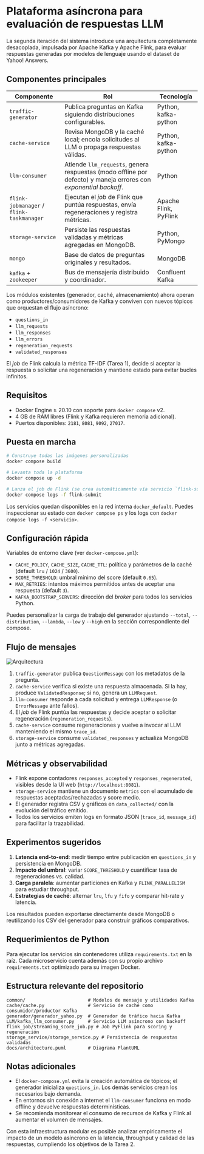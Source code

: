 # Plataforma asíncrona para evaluación de respuestas LLM

La segunda iteración del sistema introduce una arquitectura completamente desacoplada, impulsada por Apache Kafka y Apache Flink, para evaluar respuestas generadas por modelos de lenguaje usando el dataset de Yahoo! Answers.

## Componentes principales

| Componente | Rol | Tecnología |
|------------|-----|------------|
| `traffic-generator` | Publica preguntas en Kafka siguiendo distribuciones configurables. | Python, kafka-python |
| `cache-service` | Revisa MongoDB y la caché local; encola solicitudes al LLM o propaga respuestas válidas. | Python, kafka-python |
| `llm-consumer` | Atiende `llm_requests`, genera respuestas (modo offline por defecto) y maneja errores con *exponential backoff*. | Python |
| `flink-jobmanager` / `flink-taskmanager` | Ejecutan el *job* de Flink que puntúa respuestas, envía regeneraciones y registra métricas. | Apache Flink, PyFlink |
| `storage-service` | Persiste las respuestas validadas y métricas agregadas en MongoDB. | Python, PyMongo |
| `mongo` | Base de datos de preguntas originales y resultados. | MongoDB |
| `kafka` + `zookeeper` | Bus de mensajería distribuido y coordinador. | Confluent Kafka |

Los módulos existentes (generador, caché, almacenamiento) ahora operan como productores/consumidores de Kafka y conviven con nuevos tópicos que orquestan el flujo asíncrono:

- `questions_in`
- `llm_requests`
- `llm_responses`
- `llm_errors`
- `regeneration_requests`
- `validated_responses`

El *job* de Flink calcula la métrica TF-IDF (Tarea 1), decide si aceptar la respuesta o solicitar una regeneración y mantiene estado para evitar bucles infinitos.

## Requisitos

- Docker Engine ≥ 20.10 con soporte para `docker compose` v2.
- 4 GB de RAM libres (Flink y Kafka requieren memoria adicional).
- Puertos disponibles: `2181`, `8081`, `9092`, `27017`.

## Puesta en marcha

```bash
# Construye todas las imágenes personalizadas
docker compose build

# Levanta toda la plataforma
docker compose up -d

# Lanza el job de Flink (se crea automáticamente vía servicio `flink-submit`)
docker compose logs -f flink-submit
```

Los servicios quedan disponibles en la red interna `docker_default`. Puedes inspeccionar su estado con `docker compose ps` y los logs con `docker compose logs -f <servicio>`.

## Configuración rápida

Variables de entorno clave (ver `docker-compose.yml`):

- `CACHE_POLICY`, `CACHE_SIZE`, `CACHE_TTL`: política y parámetros de la caché (default `lru` / `1024` / `3600`).
- `SCORE_THRESHOLD`: umbral mínimo del score (default `0.65`).
- `MAX_RETRIES`: intentos máximos permitidos antes de aceptar una respuesta (default `3`).
- `KAFKA_BOOTSTRAP_SERVERS`: dirección del *broker* para todos los servicios Python.

Puedes personalizar la carga de trabajo del generador ajustando `--total`, `--distribution`, `--lambda`, `--low` y `--high` en la sección correspondiente del compose.

## Flujo de mensajes

![Arquitectura](docs/architecture.puml)

1. `traffic-generator` publica `QuestionMessage` con los metadatos de la pregunta.
2. `cache-service` verifica si existe una respuesta almacenada. Si la hay, produce `ValidatedResponse`; si no, genera un `LLMRequest`.
3. `llm-consumer` responde a cada solicitud y entrega `LLMResponse` (o `ErrorMessage` ante fallos).
4. El *job* de Flink puntúa las respuestas y decide aceptar o solicitar regeneración (`regeneration_requests`).
5. `cache-service` consume regeneraciones y vuelve a invocar al LLM manteniendo el mismo `trace_id`.
6. `storage-service` consume `validated_responses` y actualiza MongoDB junto a métricas agregadas.

## Métricas y observabilidad

- Flink expone contadores `responses_accepted` y `responses_regenerated`, visibles desde la UI web (`http://localhost:8081`).
- `storage-service` mantiene un documento `metrics` con el acumulado de respuestas aceptadas/rechazadas y score medio.
- El generador registra CSV y gráficos en `data_collected/` con la evolución del tráfico emitido.
- Todos los servicios emiten logs en formato JSON (`trace_id`, `message_id`) para facilitar la trazabilidad.

## Experimentos sugeridos

1. **Latencia end-to-end**: medir tiempo entre publicación en `questions_in` y persistencia en MongoDB.
2. **Impacto del umbral**: variar `SCORE_THRESHOLD` y cuantificar tasa de regeneraciones vs. calidad.
3. **Carga paralela**: aumentar particiones en Kafka y `FLINK_PARALLELISM` para estudiar throughput.
4. **Estrategias de caché**: alternar `lru`, `lfu` y `fifo` y comparar hit-rate y latencia.

Los resultados pueden exportarse directamente desde MongoDB o reutilizando los CSV del generador para construir gráficos comparativos.

## Requerimientos de Python

Para ejecutar los servicios sin contenedores utiliza `requirements.txt` en la raíz. Cada microservicio cuenta además con su propio archivo `requirements.txt` optimizado para su imagen Docker.

## Estructura relevante del repositorio

```
common/                       # Modelos de mensaje y utilidades Kafka
cache/cache.py                # Servicio de caché como consumidor/productor Kafka
generador/generador_yahoo.py  # Generador de tráfico hacia Kafka
LLM/kafka_llm_consumer.py     # Servicio LLM asíncrono con backoff
flink_job/streaming_score_job.py # Job PyFlink para scoring y regeneración
storage_service/storage_service.py # Persistencia de respuestas validadas
docs/architecture.puml        # Diagrama PlantUML
```

## Notas adicionales

- El `docker-compose.yml` evita la creación automática de tópicos; el generador inicializa `questions_in`. Los demás servicios crean los necesarios bajo demanda.
- En entornos sin conexión a internet el `llm-consumer` funciona en modo offline y devuelve respuestas determinísticas.
- Se recomienda monitorear el consumo de recursos de Kafka y Flink al aumentar el volumen de mensajes.

Con esta infraestructura modular es posible analizar empíricamente el impacto de un modelo asíncrono en la latencia, throughput y calidad de las respuestas, cumpliendo los objetivos de la Tarea 2.
